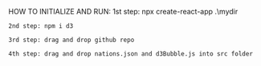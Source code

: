 HOW TO INITIALIZE AND RUN:
    1st step: npx create-react-app .\mydir
    
    2nd step: npm i d3
    
    3rd step: drag and drop github repo
    
    4th step: drag and drop nations.json and d3Bubble.js into src folder
    
